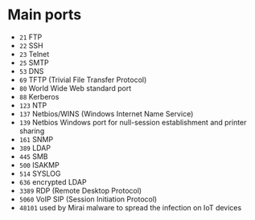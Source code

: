 # Main ports

- `21` FTP
- `22` SSH
- `23` Telnet
- `25` SMTP
- `53` DNS
- `69` TFTP (Trivial File Transfer Protocol)
- `80` World Wide Web standard port
- `88` Kerberos
- `123` NTP
- `137` Netbios/WINS (Windows Internet Name Service)
- `139` Netbios Windows port for null-session establishment and printer sharing
- `161` SNMP
- `389` LDAP
- `445` SMB
- `500` ISAKMP
- `514` SYSLOG
- `636` encrypted LDAP
- `3389` RDP (Remote Desktop Protocol)
- `5060` VoIP SIP (Session Initiation Protocol)
- `48101` used by Mirai malware to spread the infection on IoT devices
